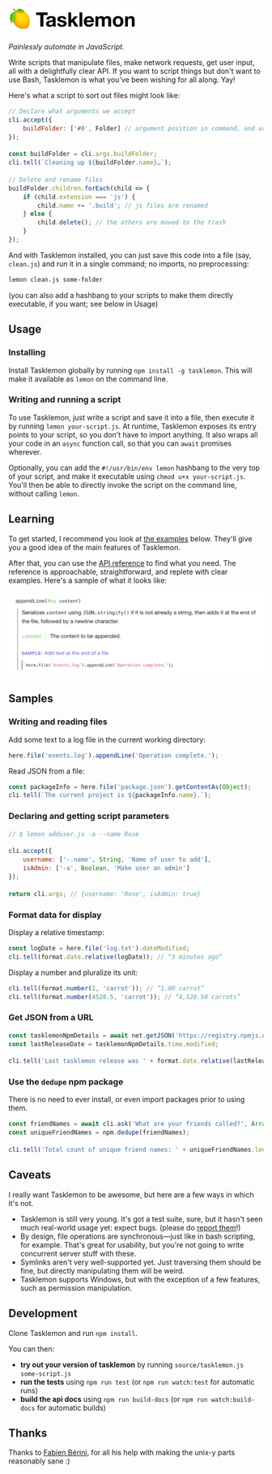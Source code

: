 # <img alt="Tasklemon" src="docs/readme-logo.png" width=250 height=42>

*Painlessly automate in JavaScript.*

Write scripts that manipulate files, make network requests, get user input, all with a delightfully clear API. If you want to script things but don't want to use Bash, Tasklemon is what you've been wishing for all along. Yay!

Here's what a script to sort out files might look like:

````js
// Declare what arguments we accept
cli.accept({
    buildFolder: ['#0', Folder] // argument position in command, and argument type
});

const buildFolder = cli.args.buildFolder;
cli.tell(`Cleaning up ${buildFolder.name}…`);

// Delete and rename files
buildFolder.children.forEach(child => {
    if (child.extension === 'js') {
        child.name += '.build'; // js files are renamed
    } else {
        child.delete(); // the others are moved to the trash
    }
});
````

And with Tasklemon installed, you can just save this code into a file (say, `clean.js`) and run it in a single command; no imports, no preprocessing:

````bash
lemon clean.js some-folder
````

(you can also add a hashbang to your scripts to make them directly executable, if you want; see below in Usage)

## Usage

### Installing

Install Tasklemon globally by running `npm install -g tasklemon`. This will make it available as `lemon` on the command&nbsp;line.

### Writing and running a script

To use Tasklemon, just write a script and save it into a file, then execute it by running `lemon your-script.js`. At runtime, Tasklemon exposes its entry points to your script, so you don't have to import anything. It also wraps all your code in an `async` function call, so that you can `await` promises wherever.

Optionally, you can add the `#!/usr/bin/env lemon` hashbang to the very top of your script, and make it executable using `chmod u+x your-script.js`. You'll then be able to directly invoke the script on the command&nbsp;line, without calling `lemon`.

## Learning

To get started, I recommend you look at [the examples](#samples) below. They'll give you a good idea of the main features of Tasklemon.

After that, you can use the [API reference](http://cykelero.github.io/tasklemon/api/) to find what you need. The reference is approachable, straightforward, and replete with clear examples. Here's a sample of what it looks like:

<a href="http://cykelero.github.io/tasklemon/api/File.html"><img src="docs/readme-api-reference-screenshot.png" alt width=838></a>

## Samples

### Writing and reading files

Add some text to a log file in the current working directory:

````js
here.file('events.log').appendLine('Operation complete.');
````

Read JSON from a file:

````js
const packageInfo = here.file('package.json').getContentAs(Object);
cli.tell(`The current project is ${packageInfo.name}.`);
````

### Declaring and getting script parameters

````js
// $ lemon adduser.js -a --name Rose

cli.accept({
    username: ['--name', String, 'Name of user to add'],
    isAdmin: ['-a', Boolean, 'Make user an admin']
});

return cli.args; // {username: 'Rose', isAdmin: true}
````

### Format data for display

Display a relative timestamp:

````js
const logDate = here.file('log.txt').dateModified;
cli.tell(format.date.relative(logDate)); // “3 minutes ago”
````

Display a number and pluralize its unit:

````js
cli.tell(format.number(1, 'carrot')); // “1.00 carrot”
cli.tell(format.number(4528.5, 'carrot')); // “4,528.50 carrots”
````

### Get JSON from a URL

````js
const tasklemonNpmDetails = await net.getJSON('https://registry.npmjs.org/tasklemon');
const lastReleaseDate = tasklemonNpmDetails.time.modified;

cli.tell('Last tasklemon release was ' + format.date.relative(lastReleaseDate) + '.');
````

### Use the `dedupe` npm package

There is no need to ever install, or even import packages prior to using them.

````js
const friendNames = await cli.ask('What are your friends called?', Array);
const uniqueFriendNames = npm.dedupe(friendNames);

cli.tell('Total count of unique friend names: ' + uniqueFriendNames.length);
````

## Caveats

I really want Tasklemon to be awesome, but here are a few ways in which it's not.

- Tasklemon is still very young. It's got a test suite, sure, but it hasn't seen much real-world usage yet: expect bugs. (please do [report them](https://github.com/Cykelero/tasklemon/issues/new)!)
- By design, file operations are synchronous—just like in bash scripting, for example. That's great for usability, but you're not going to write concurrent server stuff with these.
- Symlinks aren't very well-supported yet. Just traversing them should be fine, but directly manipulating them will be weird.
- Tasklemon supports Windows, but with the exception of a few features, such as permission manipulation.

## Development

Clone Tasklemon and run `npm install`.

You can then:

- **try out your version of tasklemon** by running `source/tasklemon.js some-script.js`
- **run the tests** using `npm run test` (or `npm run watch:test` for automatic runs)
- **build the api docs** using `npm run build-docs` (or `npm run watch:build-docs` for automatic builds)

## Thanks

Thanks to <a href="https://fabien-berini.fr">Fabien Bérini</a>, for all his help with making the unix-y parts reasonably sane :)
